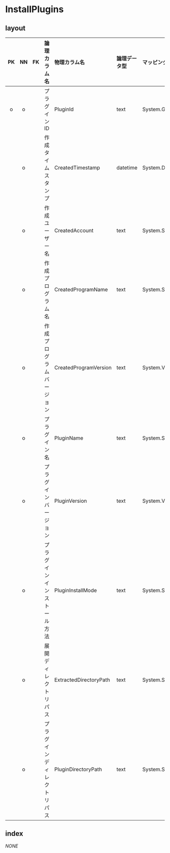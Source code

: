 # InstallPlugins

## layout

| PK | NN | FK | 論理カラム名                       | 物理カラム名           | 論理データ型 | マッピング型    | チェック制約 | コメント     |
|:--:|:--:|:---|:-----------------------------------|:-----------------------|:-------------|:----------------|:-------------|:-------------|
| o  | o  |    | プラグインID                       | PluginId               | text         | System.Guid     |              |              |
|    | o  |    | 作成タイムスタンプ                 | CreatedTimestamp       | datetime     | System.DateTime |              | UTC          |
|    | o  |    | 作成ユーザー名                     | CreatedAccount         | text         | System.String   |              |              |
|    | o  |    | 作成プログラム名                   | CreatedProgramName     | text         | System.String   |              |              |
|    | o  |    | 作成プログラムバージョン           | CreatedProgramVersion  | text         | System.Version  |              |              |
|    | o  |    | プラグイン名                       | PluginName             | text         | System.String   |              |              |
|    | o  |    | プラグインバージョン               | PluginVersion          | text         | System.Version  |              |              |
|    | o  |    | プラグインインストール方法         | PluginInstallMode      | text         | System.String   |              |              |
|    | o  |    | 展開ディレクトリパス               | ExtractedDirectoryPath | text         | System.String   |              |              |
|    | o  |    | プラグインディレクトリパス         | PluginDirectoryPath    | text         | System.String   |              |              |

## index

*NONE*

